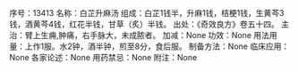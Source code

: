 序号：13413
名称：白芷升麻汤
组成：白芷1钱半，升麻1钱，桔梗1钱，生黄芩3钱，酒黄芩4钱，红花半钱，甘草（炙）半钱。
出处：《奇效良方》卷五十四。
主治：臂上生痈,肿痛，右手脉大，未成脓者。
加减：None
功效：None
用法用量：上作1服。水2钟，酒半钟，煎至8分，食后服。
制备方法：None
临床应用：None
各家论述：None
用药禁忌：None
附注：None

